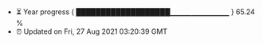 - ⏳ Year progress { ███████████████████▁▁▁▁▁▁▁▁▁▁▁ } 65.24 %
- ⏰ Updated on Fri, 27 Aug 2021 03:20:39 GMT

